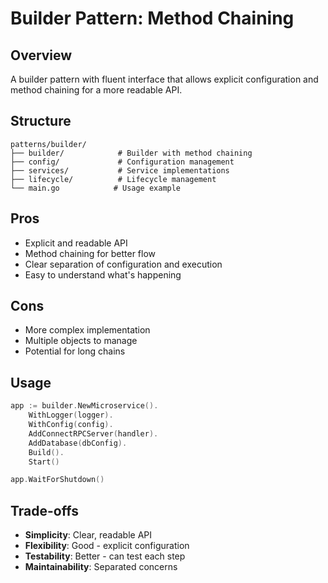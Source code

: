 # Builder Pattern: Method Chaining

## Overview
A builder pattern with fluent interface that allows explicit configuration and method chaining for a more readable API.

## Structure
```
patterns/builder/
├── builder/            # Builder with method chaining
├── config/             # Configuration management
├── services/           # Service implementations
├── lifecycle/          # Lifecycle management
└── main.go            # Usage example
```

## Pros
- Explicit and readable API
- Method chaining for better flow
- Clear separation of configuration and execution
- Easy to understand what's happening

## Cons
- More complex implementation
- Multiple objects to manage
- Potential for long chains

## Usage
```go
app := builder.NewMicroservice().
    WithLogger(logger).
    WithConfig(config).
    AddConnectRPCServer(handler).
    AddDatabase(dbConfig).
    Build().
    Start()

app.WaitForShutdown()
```

## Trade-offs
- **Simplicity**: Clear, readable API
- **Flexibility**: Good - explicit configuration
- **Testability**: Better - can test each step
- **Maintainability**: Separated concerns 